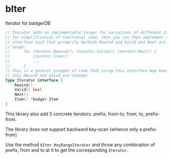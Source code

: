 # bIter
Iterator for badgerDB

```go
// Iterator adds an implementable target for variations of different Iterator's
// for simplification of functional code, that you can then implement this reduced
// interface such that primarily methods Rewind and Valid and Next are overloaded.
// usage:
// 		for iterator.Rewind(); iterator.Valid(); iterator.Next() {
//			iterator.Item()
//			...
//		}
// this is a general snippet of code that using this interface may have overloaded
// only Rewind and Valid are changes
type Iterator interface {
	Rewind()
	Valid() bool
	Next()
	Item() *badger.Item
}
```
This library also add 5 concrete iterators: prefix, from-to, from, to, prefix-from.

The library does not support backward key-scan (whence only a prefix-from)

Use the method `bIter.KeyRangeIterator` and throw any combination of prefix, from and to at it to get the corresponding `Iterator`.

